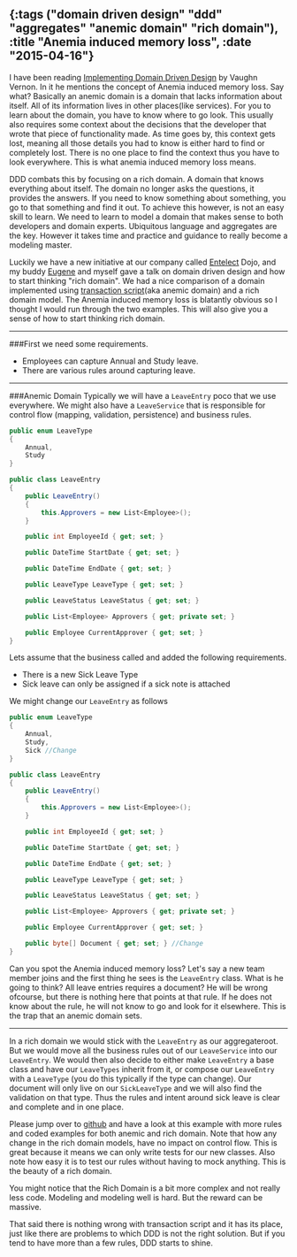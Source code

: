 {:tags ("domain driven design" "ddd" "aggregates" "anemic domain" "rich domain"), :title "Anemia induced memory loss", :date "2015-04-16"}
-----
I have been reading [Implementing Domain Driven Design](https://vaughnvernon.co/?page_id=168) by Vaughn Vernon. In it he mentions the concept of Anemia induced memory loss. Say what? Basically an anemic domain is a domain that lacks information about itself. All of its information lives in other places(like services). For you to learn about the domain, you have to know where to go look. This usually also requires some context about the decisions that the developer that wrote that piece of functionality made. As time goes by, this context gets lost, meaning all those details you had to know is either hard to find or completely lost. There is no one place to find the context thus you have to look everywhere. This is what anemia induced memory loss means.

DDD combats this by focusing on a rich domain. A domain that knows everything about itself. The domain no longer asks the questions, it provides the answers.  If you need to know something about something, you go to that something and find it out. To achieve this however, is not an easy skill to learn. We need to learn to model a domain that makes sense to both developers and domain experts. Ubiquitous language and aggregates are the key. However it takes time and practice and guidance to really become a modeling master. 

Luckily we have a new initiative at our company called [Entelect](http://www.entelect.co.za/) Dojo, and my buddy [Eugene](https://twitter.com/eldevilliers) and myself gave a talk on domain driven design and how to start thinking "rich domain". We had a nice comparison of a domain implemented using [transaction script](http://martinfowler.com/eaaCatalog/transactionScript.html)(aka anemic domain) and a rich domain model. The Anemia induced memory loss is blatantly obvious so I thought I would run through the two examples. This will also give you a sense of how to start thinking rich domain.

___
###First we need some requirements.

* Employees can capture Annual and Study leave.
* There are various rules around capturing leave.

___
###Anemic Domain
Typically we will have a `LeaveEntry` poco that we use everywhere. We might also have a `LeaveService` that is responsible for control flow (mapping, validation, persistence) and business rules.

```csharp
public enum LeaveType
{
    Annual,
    Study
}

public class LeaveEntry
{
    public LeaveEntry()
    {
        this.Approvers = new List<Employee>();
    }

    public int EmployeeId { get; set; }

    public DateTime StartDate { get; set; }

    public DateTime EndDate { get; set; }

    public LeaveType LeaveType { get; set; }

    public LeaveStatus LeaveStatus { get; set; }

    public List<Employee> Approvers { get; private set; }

    public Employee CurrentApprover { get; set; }
}

```

Lets assume that the business called and added the following requirements.

* There is a new Sick Leave Type
* Sick leave can only be assigned if a sick note is attached

We might change our `LeaveEntry` as follows


```csharp
public enum LeaveType
{
    Annual,
    Study,
    Sick //Change
}

public class LeaveEntry
{
    public LeaveEntry()
    {
        this.Approvers = new List<Employee>();
    }

    public int EmployeeId { get; set; }

    public DateTime StartDate { get; set; }

    public DateTime EndDate { get; set; }

    public LeaveType LeaveType { get; set; }

    public LeaveStatus LeaveStatus { get; set; }

    public List<Employee> Approvers { get; private set; }

    public Employee CurrentApprover { get; set; }

	public byte[] Document { get; set; } //Change
}

```

Can you spot the Anemia induced memory loss? Let's say a new team member joins and the first thing he sees is the `LeaveEntry` class. What is he going to think? All leave entries requires a document? He will be wrong ofcourse, but there is nothing here that points at that rule. If he does not know about the rule, he will not know to go and look for it elsewhere. This is the trap that an anemic domain sets.

___
In a rich domain we would stick with the `LeaveEntry` as our aggregateroot. But we would move all the business rules out of our `LeaveService` into our `LeaveEntry`. We would then also decide to either make `LeaveEntry` a base class and have our `LeaveTypes` inherit from it, or compose our `LeaveEntry` with a `LeaveType` (you do this typically if the type can change). Our document will only live on our `SickLeaveType` and we will also find the validation on that type. Thus the rules and intent around sick leave is clear and complete and in one place.

Please jump over to [github](https://github.com/entelect/Dojo_DomainDrivenDesign) and have a look at this example with more rules and coded examples for both anemic and rich domain. Note that how any change in the rich domain models, have no impact on control flow. This is great because it means we can only write tests for our new classes. Also note how easy it is to test our rules without having to mock anything. This is the beauty of a rich domain.

You might notice that the Rich Domain is a bit more complex and not really less code. Modeling and modeling well is hard. But the reward can be massive.

That said there is nothing wrong with transaction script and it has its place, just like there are problems to which DDD is not the right solution. But if you tend to have more than a few rules, DDD starts to shine.

<a href="http://www.codeproject.com/script/Articles/BlogFeedList.aspx?amid=8804440" rel="tag" style="display:none">CodeProject</a>
